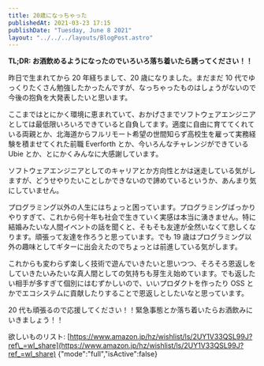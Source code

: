 ```yaml
---
title: 20歳になっちゃった
publishedAt: 2021-03-23 17:15
publishDate: "Tuesday, June 8 2021"
layout: "../../../layouts/BlogPost.astro"
---
```


**TL;DR: お酒飲めるようになったのでいろいろ落ち着いたら誘ってください！！**

昨日で生まれてから 20 年経ちまして、20 歳になりました。まだまだ 10 代でゆっくりたくさん勉強したかったんですが、なっちゃったものはしょうがないので今後の抱負を大発表したいと思います。

ここまではとにかく環境に恵まれていて、おかげさまでソフトウェアエンジニアとしては最低限いろいろできていると自負してます。適度に自由に育ててくれている両親とか、北海道からフルリモート希望の世間知らず高校生を雇って実務経験を積ませてくれた前職 Everforth とか、今いろんなチャレンジができている Ubie とか、とにかくみんなに大感謝しています。

ソフトウェアエンジニアとしてのキャリアとか方向性とかは迷走している気がしますが、どうせやりたいことしかできないので諦めているというか、あんまり気にしていません。

プログラミング以外の人生にはちょっと困っています。プログラミングばっかりやりすぎて、これから何十年も社会で生きていく実感は本当に湧きません。特に結婚みたいな人間イベントの話を聞くと、そもそも友達が全然いなくて悲しくなります。頑張って友達を作ろうと思っています。でも 19 歳はプログラミング以外の趣味としてギターに出会えたのでちょっとは前進している気がします。

これからも変わらず楽しく技術で遊んでいきたいと思いつつ、そろそろ恩返しをしていきたいみたいな真人間としての気持ちも芽生え始めています。でも返したい相手が多すぎて個別にはむずかしいので、いいプロダクトを作ったり OSS とかでエコシステムに貢献したりすることで恩返しとしたいなと思っています。

20 代も頑張るので応援してください！！緊急事態とか落ち着いたらお酒飲みにいきましょう！！

欲しいものリスト: [https://www.amazon.jp/hz/wishlist/ls/2UY1V33QSL99J?ref\_=wl_share](https://www.amazon.jp/hz/wishlist/ls/2UY1V33QSL99J?ref_=wl_share)
{"mode":"full","isActive":false}
